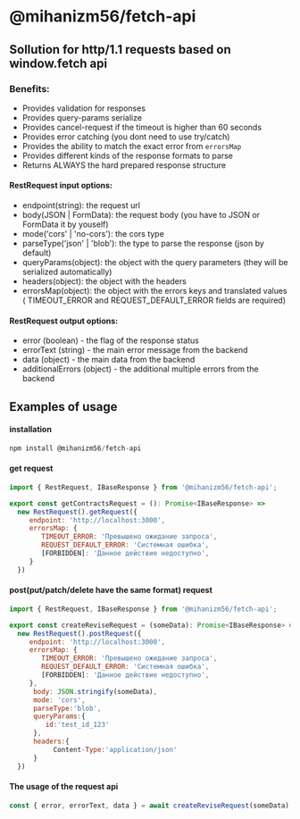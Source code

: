 # @mihanizm56/fetch-api

## Sollution for http/1.1 requests based on window.fetch api

### Benefits:
  - Provides validation for responses
  - Provides query-params serialize
  - Provides cancel-request if the timeout is higher than 60 seconds
  - Provides error catching (you dont need to use try/catch)
  - Provides the ability to match the exact error from `errorsMap`
  - Provides different kinds of the response formats to parse
  - Returns ALWAYS the hard prepared response structure

#### RestRequest input options:
 - endpoint(string): the request url
 - body(JSON | FormData): the request body (you have to JSON or FormData it by youself)
 - mode('cors' | 'no-cors'): the cors type
 - parseType('json' | 'blob'): the type to parse the response (json by default)
 - queryParams(object): the object with the query parameters (they will be serialized automatically)
 - headers(object): the object with the headers
 - errorsMap(object): the object with the errors keys and translated values (        TIMEOUT_ERROR and REQUEST_DEFAULT_ERROR fields are required)

#### RestRequest output options:
- error (boolean) - the flag of the response status
- errorText (string) - the main error message from the backend
- data (object) - the main data from the backend
- additionalErrors (object) - the additional multiple errors from the backend

## Examples of usage

#### installation

```javascript
npm install @mihanizm56/fetch-api
```

#### get request
```javascript
import { RestRequest, IBaseResponse } from '@mihanizm56/fetch-api';

export const getContractsRequest = (): Promise<IBaseResponse> =>
  new RestRequest().getRequest({
     endpoint: 'http://localhost:3000',
     errorsMap: {
        TIMEOUT_ERROR: 'Превышено ожидание запроса',
        REQUEST_DEFAULT_ERROR: 'Системная ошибка',
        [FORBIDDEN]: 'Данное действие недоступно',
     }
  })
```

#### post(put/patch/delete have the same format) request
```javascript
import { RestRequest, IBaseResponse } from '@mihanizm56/fetch-api';

export const createReviseRequest = (someData): Promise<IBaseResponse> =>
  new RestRequest().postRequest({
     endpoint: 'http://localhost:3000',
     errorsMap: {
        TIMEOUT_ERROR: 'Превышено ожидание запроса',
        REQUEST_DEFAULT_ERROR: 'Системная ошибка',
        [FORBIDDEN]: 'Данное действие недоступно',
     },
      body: JSON.stringify(someData),
      mode: 'cors',
      parseType:'blob',
      queryParams:{
         id:'test_id_123'
      },
      headers:{
           Content-Type:'application/json'
      }
  })
```

#### The usage of the request api
```javascript
const { error, errorText, data } = await createReviseRequest(someData);
```